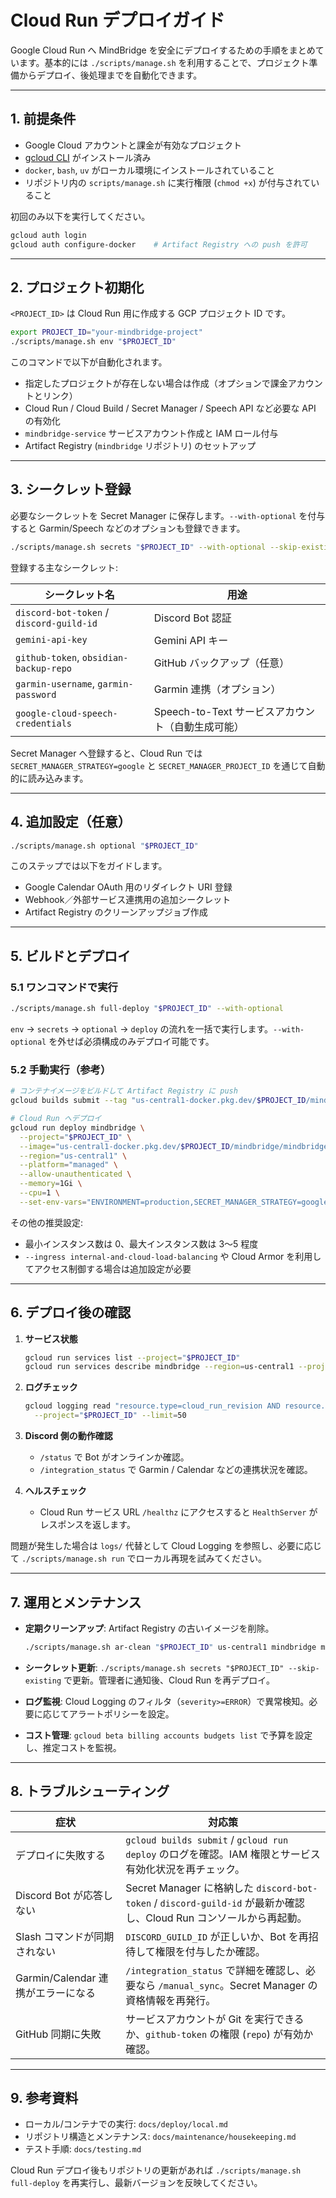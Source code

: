 # Cloud Run デプロイガイド

Google Cloud Run へ MindBridge を安全にデプロイするための手順をまとめています。基本的には `./scripts/manage.sh` を利用することで、プロジェクト準備からデプロイ、後処理までを自動化できます。

---

## 1. 前提条件

- Google Cloud アカウントと課金が有効なプロジェクト
- [gcloud CLI](https://cloud.google.com/sdk/docs/install) がインストール済み
- `docker`, `bash`, `uv` がローカル環境にインストールされていること
- リポジトリ内の `scripts/manage.sh` に実行権限 (`chmod +x`) が付与されていること

初回のみ以下を実行してください。

```bash
gcloud auth login
gcloud auth configure-docker    # Artifact Registry への push を許可
```

---

## 2. プロジェクト初期化

`<PROJECT_ID>` は Cloud Run 用に作成する GCP プロジェクト ID です。

```bash
export PROJECT_ID="your-mindbridge-project"
./scripts/manage.sh env "$PROJECT_ID"
```

このコマンドで以下が自動化されます。

- 指定したプロジェクトが存在しない場合は作成（オプションで課金アカウントとリンク）
- Cloud Run / Cloud Build / Secret Manager / Speech API など必要な API の有効化
- `mindbridge-service` サービスアカウント作成と IAM ロール付与
- Artifact Registry (`mindbridge` リポジトリ) のセットアップ

---

## 3. シークレット登録

必要なシークレットを Secret Manager に保存します。`--with-optional` を付与すると Garmin/Speech などのオプションも登録できます。

```bash
./scripts/manage.sh secrets "$PROJECT_ID" --with-optional --skip-existing
```

登録する主なシークレット:

| シークレット名 | 用途 |
| --- | --- |
| `discord-bot-token` / `discord-guild-id` | Discord Bot 認証 |
| `gemini-api-key` | Gemini API キー |
| `github-token`, `obsidian-backup-repo` | GitHub バックアップ（任意） |
| `garmin-username`, `garmin-password` | Garmin 連携（オプション） |
| `google-cloud-speech-credentials` | Speech-to-Text サービスアカウント（自動生成可能） |

Secret Manager へ登録すると、Cloud Run では `SECRET_MANAGER_STRATEGY=google` と `SECRET_MANAGER_PROJECT_ID` を通じて自動的に読み込みます。

---

## 4. 追加設定（任意）

```bash
./scripts/manage.sh optional "$PROJECT_ID"
```

このステップでは以下をガイドします。

- Google Calendar OAuth 用のリダイレクト URI 登録
- Webhook／外部サービス連携用の追加シークレット
- Artifact Registry のクリーンアップジョブ作成

---

## 5. ビルドとデプロイ

### 5.1 ワンコマンドで実行

```bash
./scripts/manage.sh full-deploy "$PROJECT_ID" --with-optional
```

`env` → `secrets` → `optional` → `deploy` の流れを一括で実行します。`--with-optional` を外せば必須構成のみデプロイ可能です。

### 5.2 手動実行（参考）

```bash
# コンテナイメージをビルドして Artifact Registry に push
gcloud builds submit --tag "us-central1-docker.pkg.dev/$PROJECT_ID/mindbridge/mindbridge:latest"

# Cloud Run へデプロイ
gcloud run deploy mindbridge \
  --project="$PROJECT_ID" \
  --image="us-central1-docker.pkg.dev/$PROJECT_ID/mindbridge/mindbridge:latest" \
  --region="us-central1" \
  --platform="managed" \
  --allow-unauthenticated \
  --memory=1Gi \
  --cpu=1 \
  --set-env-vars="ENVIRONMENT=production,SECRET_MANAGER_STRATEGY=google,SECRET_MANAGER_PROJECT_ID=$PROJECT_ID"
```

その他の推奨設定:

- 最小インスタンス数は 0、最大インスタンス数は 3〜5 程度
- `--ingress internal-and-cloud-load-balancing` や Cloud Armor を利用してアクセス制御する場合は追加設定が必要

---

## 6. デプロイ後の確認

1. **サービス状態**

   ```bash
   gcloud run services list --project="$PROJECT_ID"
   gcloud run services describe mindbridge --region=us-central1 --project="$PROJECT_ID"
   ```

2. **ログチェック**

   ```bash
   gcloud logging read "resource.type=cloud_run_revision AND resource.labels.service_name=mindbridge" \
     --project="$PROJECT_ID" --limit=50
   ```

3. **Discord 側の動作確認**
   - `/status` で Bot がオンラインか確認。
   - `/integration_status` で Garmin / Calendar などの連携状況を確認。
4. **ヘルスチェック**
   - Cloud Run サービス URL `/healthz` にアクセスすると `HealthServer` がレスポンスを返します。

問題が発生した場合は `logs/` 代替として Cloud Logging を参照し、必要に応じて `./scripts/manage.sh run` でローカル再現を試みてください。

---

## 7. 運用とメンテナンス

- **定期クリーンアップ**: Artifact Registry の古いイメージを削除。

  ```bash
  ./scripts/manage.sh ar-clean "$PROJECT_ID" us-central1 mindbridge mindbridge 5 7 --no-dry-run
  ```

- **シークレット更新**: `./scripts/manage.sh secrets "$PROJECT_ID" --skip-existing` で更新。管理者に通知後、Cloud Run を再デプロイ。
- **ログ監視**: Cloud Logging のフィルタ（`severity>=ERROR`）で異常検知。必要に応じてアラートポリシーを設定。
- **コスト管理**: `gcloud beta billing accounts budgets list` で予算を設定し、推定コストを監視。

---

## 8. トラブルシューティング

| 症状 | 対応策 |
| --- | --- |
| デプロイに失敗する | `gcloud builds submit` / `gcloud run deploy` のログを確認。IAM 権限とサービス有効化状況を再チェック。 |
| Discord Bot が応答しない | Secret Manager に格納した `discord-bot-token` / `discord-guild-id` が最新か確認し、Cloud Run コンソールから再起動。 |
| Slash コマンドが同期されない | `DISCORD_GUILD_ID` が正しいか、Bot を再招待して権限を付与したか確認。 |
| Garmin/Calendar 連携がエラーになる | `/integration_status` で詳細を確認し、必要なら `/manual_sync`。Secret Manager の資格情報を再発行。 |
| GitHub 同期に失敗 | サービスアカウントが Git を実行できるか、`github-token` の権限 (`repo`) が有効か確認。 |

---

## 9. 参考資料

- ローカル/コンテナでの実行: `docs/deploy/local.md`
- リポジトリ構造とメンテナンス: `docs/maintenance/housekeeping.md`
- テスト手順: `docs/testing.md`

Cloud Run デプロイ後もリポジトリの更新があれば `./scripts/manage.sh full-deploy` を再実行し、最新バージョンを反映してください。
